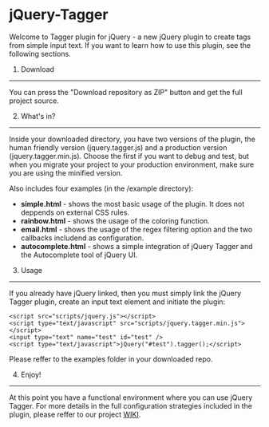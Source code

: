 jQuery-Tagger
=============

Welcome to Tagger plugin for jQuery - a new jQuery plugin to create tags from simple input text. 
If you want to learn how to use this plugin, see the following sections.

1) Download
-----------
You can press the "Download repository as ZIP" button and get the full project source.

2) What's in?
-------------------------
Inside your downloaded directory, you have two versions of the plugin, the human friendly version
(jquery.tagger.js) and a production version (jquery.tagger.min.js). Choose the first if you want
to debug and test, but when you migrate your project to your production environment, make sure
you are using the minified version.

Also includes four examples (in the /example directory):

* **simple.html** - shows the most basic usage of the plugin. It does not deppends on external CSS rules.
* **rainbow.html** - shows the usage of the coloring function.
* **email.html** - shows the usage of the regex filtering option and the two callbacks includend as configuration.
* **autocomplete.html** - shows a simple integration of jQuery Tagger and the Autocomplete tool of jQuery UI. 

3) Usage
--------
If you already have jQuery linked, then you must simply link the jQuery Tagger plugin, create an
input text element and initiate the plugin:

    <script src="scripts/jquery.js"></script>
    <script type="text/javascript" src="scripts/jquery.tagger.min.js"></script>
    <input type="text" name="test" id="test" />
    <script type="text/javascript">jQuery("#test").tagger();</script>


Please reffer to the examples folder in your downloaded repo.

4) Enjoy!
---------
At this point you have a functional environment where you can use jQuery Tagger. For more details in the full
configuration strategies included in the plugin, please reffer to our project [WIKI](https://github.com/samuelchvez/jQuery-Tagger/wiki).